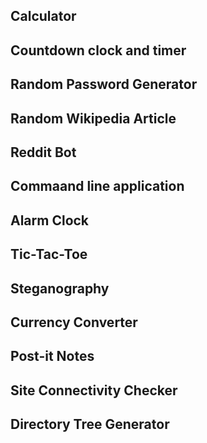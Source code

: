 ## Calculator

## Countdown clock and timer 

## Random Password Generator

## Random Wikipedia Article

## Reddit Bot

## Commaand line application

## Alarm Clock

## Tic-Tac-Toe

## Steganography

## Currency Converter

## Post-it Notes

## Site Connectivity Checker

## Directory Tree Generator



